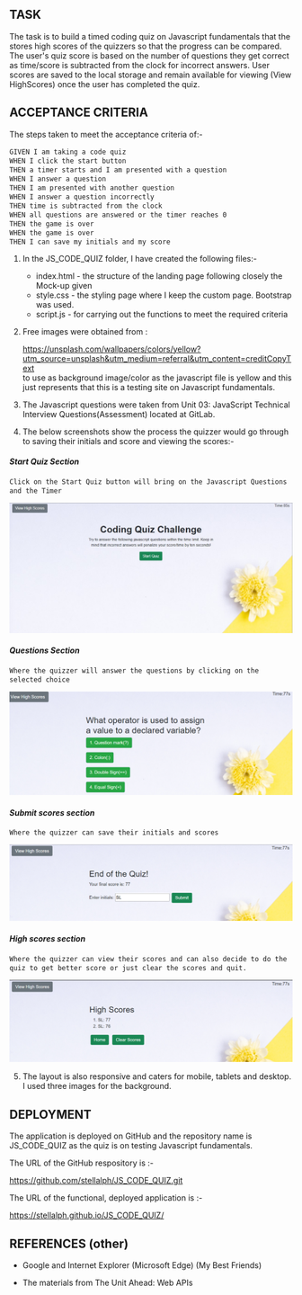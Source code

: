 ## TASK
The task is to build a timed coding quiz on Javascript fundamentals that the stores high scores of the quizzers so that the progress can be compared. The user's quiz score is based on the number of questions they get correct as time/score is subtracted from the clock for incorrect answers.  User scores are saved to the local storage and remain available for viewing (View HighScores) once the user has completed the quiz.


## ACCEPTANCE CRITERIA

The steps taken to meet the acceptance criteria of:-

```
GIVEN I am taking a code quiz
WHEN I click the start button
THEN a timer starts and I am presented with a question
WHEN I answer a question
THEN I am presented with another question
WHEN I answer a question incorrectly
THEN time is subtracted from the clock
WHEN all questions are answered or the timer reaches 0
THEN the game is over
WHEN the game is over
THEN I can save my initials and my score
```
1)  In the JS_CODE_QUIZ folder, I have created the following files:-

    * index.html - the structure of the landing page following closely the Mock-up given</dt>
    * style.css - the styling page where I keep the custom page.  Bootstrap was used.
    * script.js - for carrying out the functions to meet the required criteria

2) Free images were obtained from :

    <ddt>https://unsplash.com/wallpapers/colors/yellow?utm_source=unsplash&utm_medium=referral&utm_content=creditCopyText 
    <br>
    to use as background image/color as the javascript file is yellow and this just represents that this is a testing site on Javascript fundamentals.</ddt>

3) The Javascript questions were taken from Unit 03: JavaScript Technical Interview Questions(Assessment) located at GitLab.

4) The below screenshots show the process the quizzer would go through to saving their initials and score and viewing the scores:-


#### <em>Start Quiz Section</em> 
    Click on the Start Quiz button will bring on the Javascript Questions and the Timer

![alt text](assets/images/screenshot1.png)

#### <em>Questions Section</em> 
    Where the quizzer will answer the questions by clicking on the selected choice

![alt text](assets/images/screenshot2.png)

#### <em>Submit scores section</em>
    Where the quizzer can save their initials and scores    
    
![alt text](assets/images/screenshot3.png)

#### <em>High scores section</em>
    Where the quizzer can view their scores and can also decide to do the quiz to get better score or just clear the scores and quit.
![alt text](assets/images/screenshot4.png)


5) The layout is also responsive and caters for mobile, tablets and desktop.  I used three images for the background.

## DEPLOYMENT

The application is deployed on GitHub and the repository name is JS_CODE_QUIZ as the quiz is on testing Javascript fundamentals.

The URL of the GitHub respository is :-

https://github.com/stellalph/JS_CODE_QUIZ.git

The URL of the functional, deployed application is :-

https://stellalph.github.io/JS_CODE_QUIZ/


## REFERENCES (other)

* Google and Internet Explorer (Microsoft Edge) (My Best Friends)

* The materials from The Unit Ahead: Web APIs









